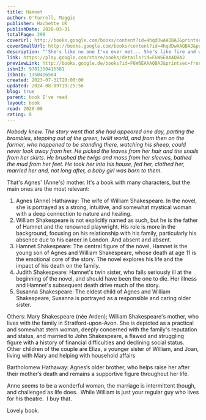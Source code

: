 ```yaml
---  
title: Hamnet  
author: O'Farrell, Maggie  
publisher: Hachette UK  
publishDate: 2020-03-31  
totalPage: 298  
coverUrl: http://books.google.com/books/content?id=4hqdDwAAQBAJ&printsec=frontcover&img=1&zoom=1&edge=curl&source=gbs_api  
coverSmallUrl: http://books.google.com/books/content?id=4hqdDwAAQBAJ&printsec=frontcover&img=1&zoom=5&edge=curl&source=gbs_api  
description: "'She's like no one I've ever met... She's like fire and water all at once.' Warwickshire, 1582. Agnes Hathaway, a natural healer, meets the Latin tutor, William Shakespeare. Drawn together by powerful but hidden impulses, they create a life together and make a family. As William moves to London to discover his place in the world of theatre, Agnes stays at home to raise their three children but she is the constant presence and purpose of his life. When the plague steals 11-year-old Hamnet from his loving parents, they must each confront their loss alone. And yet, out of the greatest suffering, something of extraordinary wonder is born. This new play based on Maggie O'Farrell's best-selling novel and adapted by award-winning playwright Lolita Chakrabarti (Life of Pi, Red Velvet, Hymn), pulls back a curtain on the imagined family life of the greatest writer in the English language. Hamnet is a love letter to passion, birth, grief and the magic of nature. This edition was published to coincide with the world premiere at the Swan Theatre, Stratford-upon-Avon, in April, 2023."  
link: https://play.google.com/store/books/details?id=F6W6EAAAQBAJ  
previewLink: http://books.google.de/books?id=F6W6EAAAQBAJ&printsec=frontcover&dq=Maggie+O%27Farrell,+Hamnet&hl=&as_pt=BOOKS&cd=4&source=gbs_api  
isbn13: 9781350416581  
isbn10: 1350416584  
created: 2023-07-31T20:00:00  
updated: 2024-08-09T19:25:56  
blog: true  
parent: book I've read  
layout: book  
read: 2020-08  
rating: 8  
---  
```

  
_Nobody knew. The story went that she had appeared one day, parting the brambles, stepping out of the green, twilit world, and from then on the farmer, who happened to be standing there, watching his sheep, could never look away from her. He picked the leaves from her hair and the snails from her skirts. He brushed the twigs and moss from her sleeves, bathed the mud from her feet. He took her into his house, fed her, clothed her, married her and, not long after, a baby girl was born to them._  
  
That's Agnes' (Anne's) mother. It's a book with many characters, but the main ones are the most relevant:  
  
1. Agnes (Anne) Hathaway: The wife of William Shakespeare. In the novel, she is portrayed as a strong, intuitive, and somewhat mystical woman with a deep connection to nature and healing.  
2. William Shakespeare is not explicitly named as such, but he is the father of Hamnet and the renowned playwright. His role is more in the background, focusing on his relationship with his family, particularly his absence due to his career in London. And absent and absent.  
3. Hamnet Shakespeare: The central figure of the novel, Hamnet is the young son of Agnes and William Shakespeare, whose death at age 11 is the emotional core of the story. The novel explores his life and the impact of his death on the family.  
4. Judith Shakespeare: Hamnet's twin sister, who falls seriously ill at the beginning of the novel, and should have been the one to die. Her illness and Hamnet's subsequent death drive much of the story.  
5. Susanna Shakespeare: The eldest child of Agnes and William Shakespeare, Susanna is portrayed as a responsible and caring older sister.  
  
Others: Mary Shakespeare (née Arden); William Shakespeare's mother, who lives with the family in Stratford-upon-Avon. She is depicted as a practical and somewhat stern woman, deeply concerned with the family's reputation and status, and married to John Shakespeare, a flawed and struggling figure with a history of financial difficulties and declining social status. Other children of the couple are Eliza, a younger sister of William, and Joan, living with Mary and helping with household affairs  
  
Bartholomew Hathaway: Agnes’s older brother, who helps raise her after their mother’s death and remains a supportive figure throughout her life.  
  
Anne seems to be a wonderful woman, the marriage is intermittent though, and challenged as life does.  While William is just your regular guy who lives for his theatre.  I buy that.  
  
Lovely book.  
